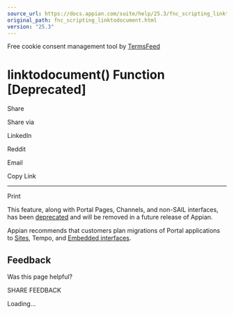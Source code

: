 ```yaml
---
source_url: https://docs.appian.com/suite/help/25.3/fnc_scripting_linktodocument.html
original_path: fnc_scripting_linktodocument.html
version: "25.3"
---
```


Free cookie consent management tool by [TermsFeed](https://www.termsfeed.com/)

# linktodocument() Function \[Deprecated\]

Share

Share via

LinkedIn

Reddit

Email

Copy Link

* * *

Print

This feature, along with Portal Pages, Channels, and non-SAIL interfaces, has been [deprecated](Deprecated_Features.html) and will be removed in a future release of Appian.

Appian recommends that customers plan migrations of Portal applications to [Sites](Sites.html), Tempo, and [Embedded interfaces](Embedded_Interfaces.html).

## Feedback

Was this page helpful?

SHARE FEEDBACK

Loading...